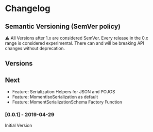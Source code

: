 # Changelog

## Semantic Versioning (SemVer policy)
   ⚠️ All Versions after 1.x are considered SemVer. 
   Every release in the 0.x range is considered experimental. 
   There can and will be breaking API changes without deprecation.

## Versions

## Next 

- Feature: Serialization Helpers for JSON and POJOS
- Feature: MomentIsoSerialization as default
- Feature: MomentSerializationSchema Factory Function

### [0.0.1] - 2019-04-29
Initial Version
